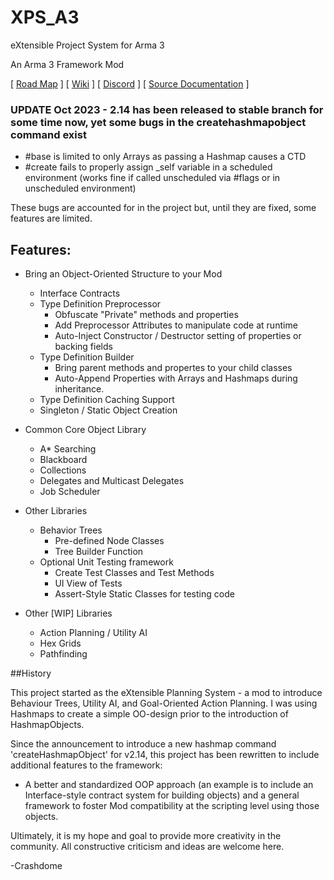 # XPS_A3
eXtensible Project System for Arma 3
 
An Arma 3 Framework Mod

[ [Road Map](https://xps-group.notion.site/6182e1ad293b4572bec60726a997e279?v=58732b82ad9f4ea2a6e86446ea4031fd&pvs=4) ] 
[ [Wiki](https://xps-group.notion.site/0f5270147d434c9387d49a3b16311a75?v=6b8b37e55002438893964177eec15bca&pvs=4) ] 
[ [Discord](https://discord.gg/ryXZjDY7En) ] 
[ [Source Documentation](https://xps-group.github.io/) ] 

### UPDATE Oct 2023 - 2.14 has been released to stable branch for some time now, yet some bugs in the createhashmapobject command exist
  - #base is limited to only Arrays as passing a Hashmap causes a CTD
  - #create fails to properly assign _self variable in a scheduled environment (works fine if called unscheduled via #flags or in unscheduled environment)

  These bugs are accounted for in the project but, until they are fixed, some features are limited. 

## Features:
  - Bring an Object-Oriented Structure to your Mod
    - Interface Contracts
    - Type Definition Preprocessor
      - Obfuscate "Private" methods and properties
      - Add Preprocessor Attributes to manipulate code at runtime
      - Auto-Inject Constructor / Destructor setting of properties or backing fields
    - Type Definition Builder
      - Bring parent methods and propertes to your child classes
      - Auto-Append Properties with Arrays and Hashmaps during inheritance.
    - Type Definition Caching Support
    - Singleton / Static Object Creation
  
  - Common Core Object Library
    - A* Searching
    - Blackboard
    - Collections
    - Delegates and Multicast Delegates
    - Job Scheduler
  
  - Other Libraries
    - Behavior Trees
      - Pre-defined Node Classes
      - Tree Builder Function
    - Optional Unit Testing framework
      - Create Test Classes and Test Methods
      - UI View of Tests
      - Assert-Style Static Classes for testing code

  - Other [WIP] Libraries
    - Action Planning / Utility AI
    - Hex Grids
    - Pathfinding

##History

This project started as the eXtensible Planning System - a mod to introduce Behaviour Trees, Utility AI, and Goal-Oriented Action Planning. I was using Hashmaps to create
a simple OO-design prior to the introduction of HashmapObjects.

Since the announcement to introduce a new hashmap command 'createHashmapObject' for v2.14, this project has been rewritten to include additional features to the framework:
  - A better and standardized OOP approach (an example is to include an Interface-style contract system for building objects) and a general framework to foster Mod compatibility at the scripting level using those objects.
 
Ultimately, it is my hope and goal to provide more creativity in the community. All constructive criticism and ideas are welcome here.
 
-Crashdome
